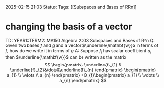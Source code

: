 2025-02-15 21:03
Status: 
Tags: [[Subspaces and Bases of RRn]]
# changing the basis of a vector

TD: YEAR1::TERM2::MA150 Algebra 2::03 Subspaces and Bases of R^n 
Q: Given two bases $f$ and $g$ and a vector $\underline{\mathbf{w}}$ in terms of $f$, how do we write it in terms of $g$
A: Suppose $f_{i}$ has scalar coefficient $a_{i}$ then $\underline{\mathbf{w}}$ can be written as the matrix $$
\begin{pmatrix}
\underline{f}_{1} & \underline{f}_{2}&\dots&\underline{f}_{n}
\end{pmatrix}
\begin{pmatrix}
a_{1} \\
\vdots \\
a_{n}
\end{pmatrix}
=Q_{f}\begin{pmatrix}
a_{1} \\
\vdots \\
a_{n}
\end{pmatrix}
$$